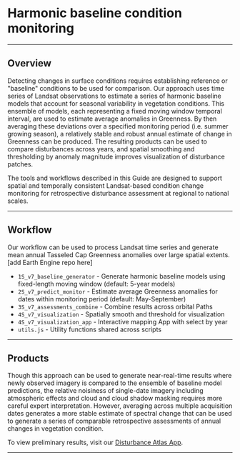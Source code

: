 # Harmonic baseline condition monitoring
___

## Overview
Detecting changes in surface conditions requires establishing reference or "baseline" conditions to be used for comparison. Our approach uses time series of Landsat observations to estimate a series of harmonic baseline models that account for seasonal variability in vegetation conditions. This ensemble of models, each representing a fixed moving window temporal interval, are used to estimate  average anomalies in Greenness. By then averaging these deviations over a specified monitoring period (i.e. summer growing season), a relatively stable and robust annual estimate of change in Greenness can be produced. The resulting products can be used to compare disturbances across years, and spatial smoothing and thresholding by anomaly magnitude improves visualization of disturbance patches.

The tools and workflows described in this Guide are designed to support spatial and temporally consistent Landsat-based condition change monitoring for retrospective disturbance assessment at regional to national scales.

___

## Workflow
Our workflow can be used to process Landsat time series and generate mean annual Tasseled Cap Greenness anomalies over large spatial extents. [add Earth Engine repo here]

* `1S_v7_baseline_generator` - Generate harmonic baseline models using fixed-length moving window (default: 5-year models)
* `2S_v7_predict_monitor` - Estimate average Greenness anomalies for dates within monitoring period (default: May-September)
* `3S_v7_assessments_combine` - Combine results across orbital Paths
* `4S_v7_visualization` - Spatially smooth and threshold for visualization
* `4S_v7_visualization_app` - Interactive mapping App with select by year
* `utils.js` - Utility functions shared across scripts

___

## Products
Though this approach can be used to generate near-real-time results where newly observed imagery is compared to the ensemble of baseline model predictions, the relative noisiness of single-date imagery including atmospheric effects and cloud and cloud shadow masking requires more careful expert interpretation. However, averaging across multiple acquisition dates generates a more stable estimate of spectral change that can be used to generate a series of comparable retrospective assessments of annual changes in vegetation condition.


To view preliminary results, visit our [Disturbance Atlas App](https://valeriepasquarella.users.earthengine.app/view/condition-monitoring-disturbance-atlas).

___
